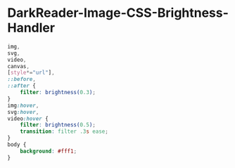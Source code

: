 # DarkReader-Image-CSS-Brightness-Handler

```CSS
img,
svg,
video,
canvas,
[style*="url"],
::before,
::after {
    filter: brightness(0.3);
}
img:hover,
svg:hover,
video:hover {
    filter: brightness(0.5);
    transition: filter .3s ease;
}
body {
    background: #fff1;
}
```
